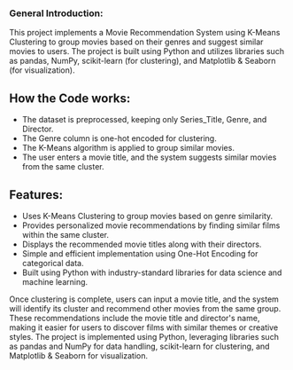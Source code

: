 ### General Introduction:
This project implements a Movie Recommendation System using K-Means Clustering to group movies based on their genres and suggest similar movies to users. The project is built using Python and utilizes libraries such as pandas, NumPy, scikit-learn (for clustering), and Matplotlib & Seaborn (for visualization).
## **How the Code works:**
* The dataset is preprocessed, keeping only Series_Title, Genre, and Director.
* The Genre column is one-hot encoded for clustering.
* The K-Means algorithm is applied to group similar movies.
* The user enters a movie title, and the system suggests similar movies from the same cluster.

## **Features:**
* Uses K-Means Clustering to group movies based on genre similarity.
* Provides personalized movie recommendations by finding similar films within the same cluster.
* Displays the recommended movie titles along with their directors.
* Simple and efficient implementation using One-Hot Encoding for categorical data.
* Built using Python with industry-standard libraries for data science and machine learning.

Once clustering is complete, users can input a movie title, and the system will identify its cluster and recommend other movies from the same group. These recommendations include the movie title and director's name, making it easier for users to discover films with similar themes or creative styles. The project is implemented using Python, leveraging libraries such as pandas and NumPy for data handling, scikit-learn for clustering, and Matplotlib & Seaborn for visualization.
